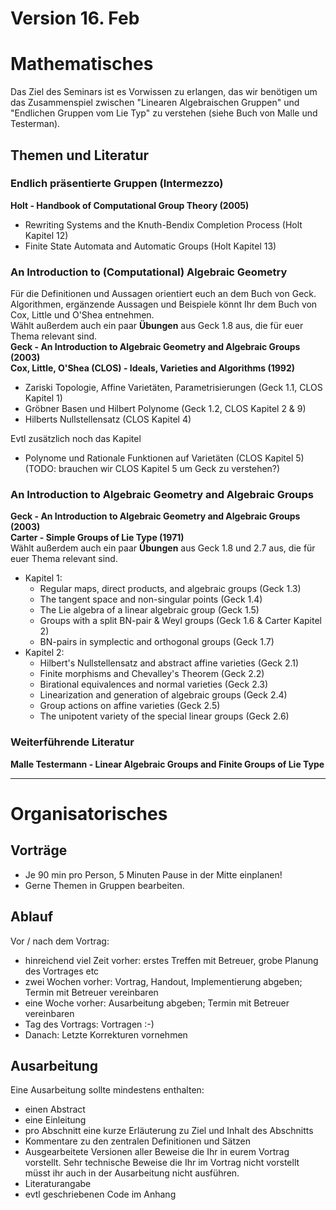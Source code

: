 # Version 16. Feb
# Mathematisches
Das Ziel des Seminars ist es Vorwissen zu erlangen, das wir ben&ouml;tigen
um das Zusammenspiel zwischen "Linearen Algebraischen Gruppen" und 
"Endlichen Gruppen vom Lie Typ" zu verstehen (siehe Buch von Malle und Testerman).

## Themen und Literatur

### Endlich pr&auml;sentierte Gruppen (Intermezzo)
**Holt - Handbook of Computational Group Theory (2005)**  
- Rewriting Systems and the Knuth-Bendix Completion Process (Holt Kapitel 12)
- Finite State Automata and Automatic Groups (Holt Kapitel 13)

### An Introduction to (Computational) Algebraic Geometry
F&uuml;r die Definitionen und Aussagen orientiert euch an dem Buch von Geck.  
Algorithmen, erg&auml;nzende Aussagen und Beispiele k&ouml;nnt Ihr dem Buch
von Cox, Little und O'Shea entnehmen.  
W&auml;hlt au&szlig;erdem auch ein paar **&Uuml;bungen** aus Geck 1.8 aus, die
f&uuml;r euer Thema relevant sind.  
**Geck - An Introduction to Algebraic Geometry and Algebraic Groups (2003)**  
**Cox, Little, O'Shea (CLOS) - Ideals, Varieties and Algorithms (1992)**  
- Zariski Topologie, Affine Variet&auml;ten, Parametrisierungen (Geck 1.1, CLOS Kapitel 1)
- Gr&ouml;bner Basen und Hilbert Polynome (Geck 1.2, CLOS Kapitel 2 & 9)
- Hilberts Nullstellensatz (CLOS Kapitel 4)

Evtl zus&auml;tzlich noch das Kapitel
- Polynome und Rationale Funktionen auf Variet&auml;ten (CLOS Kapitel 5)
(TODO: brauchen wir CLOS Kapitel 5 um Geck zu verstehen?)

### An Introduction to Algebraic Geometry and Algebraic Groups
**Geck - An Introduction to Algebraic Geometry and Algebraic Groups (2003)**  
**Carter - Simple Groups of Lie Type (1971)**  
W&auml;hlt au&szlig;erdem auch ein paar **&Uuml;bungen** aus Geck 1.8 und 2.7 aus, die
f&uuml;r euer Thema relevant sind.  
- Kapitel 1:
  - Regular maps, direct products, and algebraic groups (Geck 1.3)
  - The tangent space and non-singular points (Geck 1.4)
  - The Lie algebra of a linear algebraic group (Geck 1.5)
  - Groups with a split BN-pair & Weyl groups (Geck 1.6 & Carter Kapitel 2)
  - BN-pairs in symplectic and orthogonal groups (Geck 1.7)
- Kapitel 2:
  - Hilbert's Nullstellensatz and abstract affine varieties (Geck 2.1)
  - Finite morphisms and Chevalley's Theorem (Geck 2.2)
  - Birational equivalences and normal varieties (Geck 2.3)
  - Linearization and generation of algebraic groups (Geck 2.4)
  - Group actions on affine varieties (Geck 2.5)
  - The unipotent variety of the special linear groups (Geck 2.6)

### Weiterf&uuml;hrende Literatur
**Malle Testermann - Linear Algebraic Groups and Finite Groups of Lie Type**

---
# Organisatorisches
## Vortr&auml;ge
- Je 90 min pro Person, 5 Minuten Pause in der Mitte einplanen!
- Gerne Themen in Gruppen bearbeiten.

## Ablauf
Vor / nach dem Vortrag:
- hinreichend viel Zeit vorher: erstes Treffen mit Betreuer, grobe Planung des Vortrages etc
- zwei Wochen vorher: Vortrag, Handout, Implementierung abgeben; Termin mit Betreuer vereinbaren
- eine Woche vorher: Ausarbeitung abgeben; Termin mit Betreuer vereinbaren
- Tag des Vortrags: Vortragen :-)
- Danach: Letzte Korrekturen vornehmen

## Ausarbeitung
Eine Ausarbeitung sollte mindestens enthalten:
- einen Abstract
- eine Einleitung
- pro Abschnitt eine kurze Erl&auml;uterung zu Ziel und Inhalt des Abschnitts
- Kommentare zu den zentralen Definitionen und S&auml;tzen
- Ausgearbeitete Versionen aller Beweise die Ihr in eurem Vortrag vorstellt.
Sehr technische Beweise die Ihr im Vortrag nicht vorstellt m&uuml;sst ihr auch
in der Ausarbeitung nicht ausf&uuml;hren.
- Literaturangabe
- evtl geschriebenen Code im Anhang
